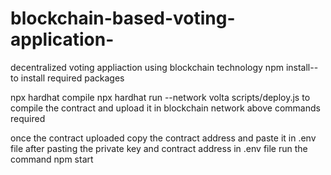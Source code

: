 # blockchain-based-voting-application-
decentralized voting appliaction  using blockchain technology 
npm install-- to install required packages 

npx hardhat compile 
npx hardhat run --network volta scripts/deploy.js
to compile the contract and upload it in blockchain network above commands required


once the contract uploaded  copy the contract address and paste it in .env file 
after pasting the private key and contract address in .env file run the command
npm start
